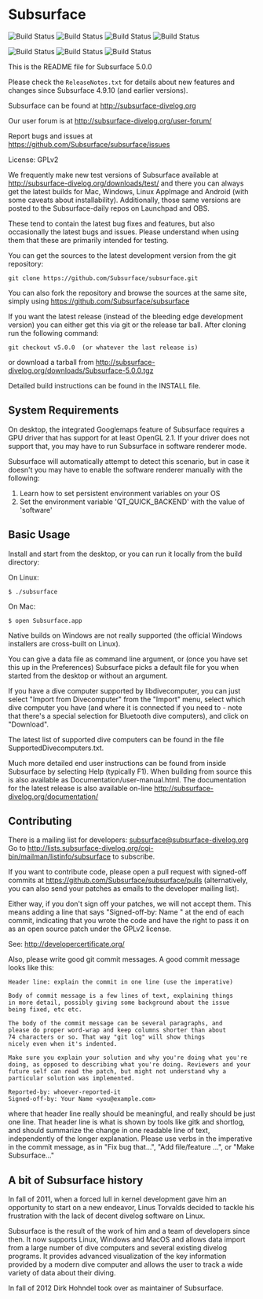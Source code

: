 # Subsurface 

![Build Status](https://github.com/subsurface/subsurface/workflows/Windows/badge.svg)
![Build Status](https://github.com/subsurface/subsurface/workflows/Mac/badge.svg) 
![Build Status](https://github.com/subsurface/subsurface/workflows/iOS/badge.svg)
![Build Status](https://github.com/subsurface/subsurface/workflows/Android/badge.svg)

![Build Status](https://github.com/subsurface/subsurface/workflows/Ubuntu%2014.04%20/%20Qt%205.12%20for%20AppImage/badge.svg)
![Build Status](https://github.com/subsurface/subsurface/workflows/Ubuntu%2018.04%20/%20Qt%205.9/badge.svg) 
![Build Status](https://github.com/subsurface/subsurface/workflows/Ubuntu%2019.10%20/%20Qt%205.12/badge.svg) 

This is the README file for Subsurface 5.0.0

Please check the `ReleaseNotes.txt` for details about new features and
changes since Subsurface 4.9.10 (and earlier versions).

Subsurface can be found at http://subsurface-divelog.org

Our user forum is at http://subsurface-divelog.org/user-forum/

Report bugs and issues at https://github.com/Subsurface/subsurface/issues

License: GPLv2

We frequently make new test versions of Subsurface available at
http://subsurface-divelog.org/downloads/test/ and there you can always get
the latest builds for Mac, Windows, Linux AppImage and Android (with some
caveats about installability). Additionally, those same versions are
posted to the Subsurface-daily repos on Launchpad and OBS.

These tend to contain the latest bug fixes and features, but also
occasionally the latest bugs and issues. Please understand when using them
that these are primarily intended for testing.

You can get the sources to the latest development version from the git
repository:

```
git clone https://github.com/Subsurface/subsurface.git
```

You can also fork the repository and browse the sources at the same site,
simply using https://github.com/Subsurface/subsurface

If you want the latest release (instead of the bleeding edge
development version) you can either get this via git or the release tar
ball. After cloning run the following command:

```
git checkout v5.0.0  (or whatever the last release is)
```

or download a tarball from http://subsurface-divelog.org/downloads/Subsurface-5.0.0.tgz

Detailed build instructions can be found in the INSTALL file.

## System Requirements

On desktop, the integrated Googlemaps feature of Subsurface requires a GPU
driver that has support for at least OpenGL 2.1. If your driver does not
support that, you may have to run Subsurface in software renderer mode.

Subsurface will automatically attempt to detect this scenario, but in case
it doesn't you may have to enable the software renderer manually with
the following:
1) Learn how to set persistent environment variables on your OS
2) Set the environment variable 'QT_QUICK_BACKEND' with the value of 'software'

## Basic Usage

Install and start from the desktop, or you can run it locally from the
build directory:

On Linux:

```
$ ./subsurface
```

On Mac:

```
$ open Subsurface.app
```

Native builds on Windows are not really supported (the official Windows
installers are cross-built on Linux).

You can give a data file as command line argument, or (once you have
set this up in the Preferences) Subsurface picks a default file for
you when started from the desktop or without an argument.

If you have a dive computer supported by libdivecomputer, you can just
select "Import from Divecomputer" from the "Import" menu, select which
dive computer you have (and where it is connected if you need to - note
that there's a special selection for Bluetooth dive computers), and click
on "Download".

The latest list of supported dive computers can be found in the file
SupportedDivecomputers.txt.

Much more detailed end user instructions can be found from inside
Subsurface by selecting Help (typically F1). When building from source
this is also available as Documentation/user-manual.html. The
documentation for the latest release is also available on-line
http://subsurface-divelog.org/documentation/

## Contributing

There is a mailing list for developers: subsurface@subsurface-divelog.org
Go to http://lists.subsurface-divelog.org/cgi-bin/mailman/listinfo/subsurface
to subscribe.

If you want to contribute code, please open a pull request with signed-off
commits at https://github.com/Subsurface/subsurface/pulls
(alternatively, you can also send your patches as emails to the developer
mailing list).

Either way, if you don't sign off your patches, we will not accept them.
This means adding a line that says "Signed-off-by: Name <email>" at the
end of each commit, indicating that you wrote the code and have the right
to pass it on as an open source patch under the GPLv2 license.

See: http://developercertificate.org/

Also, please write good git commit messages.  A good commit message
looks like this:

```
Header line: explain the commit in one line (use the imperative)

Body of commit message is a few lines of text, explaining things
in more detail, possibly giving some background about the issue
being fixed, etc etc.

The body of the commit message can be several paragraphs, and
please do proper word-wrap and keep columns shorter than about
74 characters or so. That way "git log" will show things
nicely even when it's indented.

Make sure you explain your solution and why you're doing what you're
doing, as opposed to describing what you're doing. Reviewers and your
future self can read the patch, but might not understand why a
particular solution was implemented.

Reported-by: whoever-reported-it
Signed-off-by: Your Name <you@example.com>
```

where that header line really should be meaningful, and really should be
just one line.  That header line is what is shown by tools like gitk and
shortlog, and should summarize the change in one readable line of text,
independently of the longer explanation. Please use verbs in the
imperative in the commit message, as in "Fix bug that...", "Add
file/feature ...", or "Make Subsurface..."

## A bit of Subsurface history

In fall of 2011, when a forced lull in kernel development gave him an
opportunity to start on a new endeavor, Linus Torvalds decided to tackle
his frustration with the lack of decent divelog software on Linux.

Subsurface is the result of the work of him and a team of developers since
then. It now supports Linux, Windows and MacOS and allows data import from
a large number of dive computers and several existing divelog programs. It
provides advanced visualization of the key information provided by a
modern dive computer and allows the user to track a wide variety of data
about their diving.

In fall of 2012 Dirk Hohndel took over as maintainer of Subsurface.
